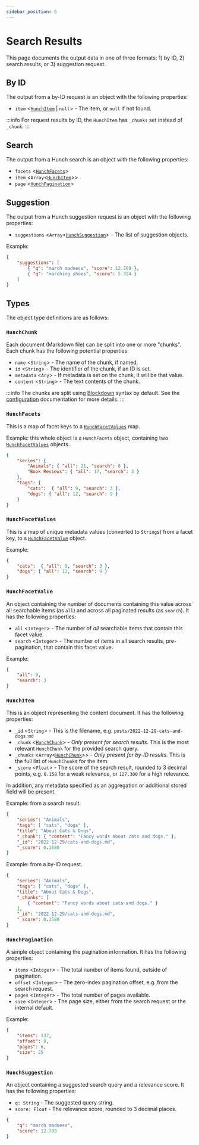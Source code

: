 ```yaml
---
sidebar_position: 6
---
```


# Search Results

This page documents the output data in one of three formats: 1) by ID, 2) search results, or 3) suggestion request.

## By ID

The output from a by-ID request is an object with the following properties:

- `item` <[`HunchItem`](#hunchitem) | `null`> - The item, or `null` if not found.

:::info
For request results by ID, the `HunchItem` has `_chunks` set instead of `_chunk`.
:::

## Search

The output from a Hunch search is an object with the following properties:

- `facets` <[`HunchFacets`](#hunchfacets)>
- `item` <`Array`<[`HunchItem`](#hunchitem)>>
- `page` <[`HunchPagination`](#hunchpagination)>

## Suggestion

The output from a Hunch suggestion request is an object with the following properties:

- `suggestions` <`Array`<[`HunchSuggestion`](#hunchsuggestion)> - The list of suggestion objects.

Example:

```json
{
	"suggestions": [
		{ "q": "march madness", "score": 12.709 },
		{ "q": "marching shoes", "score": 5.324 }
	]
}
```

## Types

The object type definitions are as follows:

### `HunchChunk`

Each document (Markdown file) can be split into one or more "chunks". Each chunk has the following potential properties:

- `name` <`String`> - The name of the chunk, if named.
- `id` <`String`> - The identifier of the chunk, if an ID is set.
- `metadata` <`Any`> - If metadata is set on the chunk, it will be that value.
- `content` <`String`> - The text contents of the chunk.

:::info
The chunks are split using [Blockdown](https://github.com/saibotsivad/blockdown) syntax by default. See
the [configuration](./configuration.md) documentation for more details.
:::

### `HunchFacets`

This is a map of facet keys to a [`HunchFacetValues`](#hunchfacetvalues) map.

Example: this whole object is a `HunchFacets` object, containing two [`HunchFacetValues`](#hunchfacetvalues) objects.

```json
{
	"series": {
		"Animals": { "all": 21, "search": 6 },
		"Book Reviews": { "all": 17, "search": 3 }
	},
	"tags": {
		"cats":  { "all": 9, "search": 3 },
		"dogs": { "all": 12, "search": 9 }
	}
}
```

### `HunchFacetValues`

This is a map of unique metadata values (converted to `String`s) from a facet key, to a [`HunchFacetValue`](#hunchfacetvalue) object.

Example:

```json
{
	"cats":  { "all": 9, "search": 3 },
	"dogs": { "all": 12, "search": 9 }
}
```

### `HunchFacetValue`

An object containing the number of documents containing this value across all searchable items (as `all`) and across all paginated results (as `search`). It has the following properties:

- `all` <`Integer`> - The number of *all* searchable items that contain this facet value.
- `search` <`Integer`> - The number of items in all search results, pre-pagination, that contain this facet value.

Example:

```json
{
	"all": 9,
	"search": 3
}
```

### `HunchItem`

This is an object representing the content document. It has the following properties:

- `_id` <`String`> - This is the filename, e.g. `posts/2022-12-29-cats-and-dogs.md`
- `_chunk` <[`HunchChunk`](#hunchchunk)> - *Only present for search results.* This is the most relevant `HunchChunk` for the provided search query.
- `_chunks` <`Array`<[`HunchChunk`](#hunchchunk)>> - *Only present for by-ID results.* This is the full list of `HunchChunk`s for the item.
- `_score` <`Float`> - The score of the search result, rounded to 3 decimal points, e.g. `0.158` for a weak relevance, or `127.300` for a high relevance.

In addition, any metadata specified as an aggregation or additional stored field will be present.

Example: from a search result.

```json
{
	"series": "Animals",
	"tags": [ "cats", "dogs" ],
	"title": "About Cats & Dogs",
	"_chunk": { "content": "Fancy words about cats and dogs." },
	"_id": "2022-12-29/cats-and-dogs.md",
	"_score": 0.1580
}
```

Example: from a by-ID request.

```json
{
	"series": "Animals",
	"tags": [ "cats", "dogs" ],
	"title": "About Cats & Dogs",
	"_chunks": [
		{ "content": "Fancy words about cats and dogs." }
	],
	"_id": "2022-12-29/cats-and-dogs.md",
	"_score": 0.1580
}
```

### `HunchPagination`

A simple object containing the pagination information. It has the following properties:

- `items` <`Integer`> - The total number of items found, outside of pagination.
- `offset` <`Integer`> - The zero-index pagination offset, e.g. from the search request.
- `pages` <`Integer`> - The total number of pages available.
- `size` <`Integer`> - The page size, either from the search request or the internal default.

Example:

```json
{
	"items": 137,
	"offset": 0,
	"pages": 6,
	"size": 25
}
```

### `HunchSuggestion`

An object containing a suggested search query and a relevance score. It has the following properties:

- `q: String` - The suggested query string.
- `score: Float` - The relevance score, rounded to 3 decimal places.

```json
{
	"q": "march madness",
	"score": 12.709
}
```
